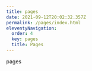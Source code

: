 ```yaml
---
title: pages
date: 2021-09-12T20:02:32.357Z
permalink: /pages/index.html
eleventyNavigation:
  order: 4
  key: pages
  title: Pages
---
```

pages